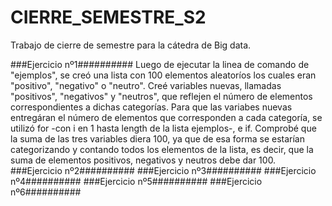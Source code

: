 # CIERRE_SEMESTRE_S2
Trabajo de cierre de semestre para la cátedra de Big data.

###Ejercicio nº1##########
Luego de ejecutar la linea de comando de "ejemplos", se creó una lista con 100 elementos aleatoríos los cuales eran "positivo", "negativo" o "neutro". Creé variables nuevas, llamadas "positivos", "negativos" y "neutros", que reflejen el número de elementos correspondientes a dichas categorías. Para que las variabes nuevas entregáran el número de elementos que corresponden a cada categoría, se utilizó for -con i en 1 hasta length de la lista ejemplos-, e if. Comprobé que la suma de las tres variables diera 100, ya que de esa forma se estarían categorizando y contando todos los elementos de la lista, es decir, que la suma de elementos positivos, negativos y neutros debe dar 100.
###Ejercicio nº2##########
###Ejercicio nº3##########
###Ejercicio nº4##########
###Ejercicio nº5##########
###Ejercicio nº6##########
